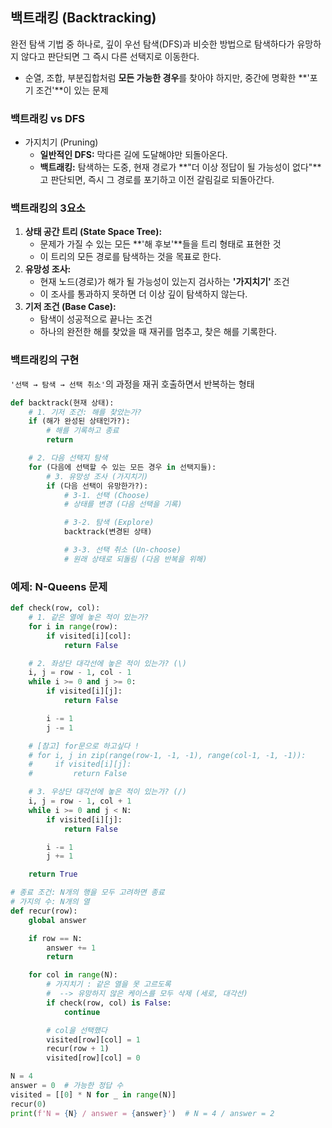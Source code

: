 ## 백트래킹 (Backtracking)

완전 탐색 기법 중 하나로, 깊이 우선 탐색(DFS)과 비슷한 방법으로 탐색하다가 유망하지 않다고 판단되면 그 즉시 다른 선택지로 이동한다.

- 순열, 조합, 부분집합처럼 **모든 가능한 경우**를 찾아야 하지만, 중간에 명확한 **'포기 조건'**이 있는 문제

### 백트래킹 vs DFS

- 가지치기 (Pruning)
    - **일반적인 DFS:** 막다른 길에 도달해야만 되돌아온다.
    - **백트래킹:** 탐색하는 도중, 현재 경로가 **"더 이상 정답이 될 가능성이 없다"**고 판단되면, 즉시 그 경로를 포기하고 이전 갈림길로 되돌아간다.

### **백트래킹의 3요소**

1. **상태 공간 트리 (State Space Tree):**
    - 문제가 가질 수 있는 모든 **'해 후보'**들을 트리 형태로 표현한 것
    - 이 트리의 모든 경로를 탐색하는 것을 목표로 한다.
2. **유망성 조사:**
    - 현재 노드(경로)가 해가 될 가능성이 있는지 검사하는 **'가지치기'** 조건
    - 이 조사를 통과하지 못하면 더 이상 깊이 탐색하지 않는다.
3. **기저 조건 (Base Case):**
    - 탐색이 성공적으로 끝나는 조건
    - 하나의 완전한 해를 찾았을 때 재귀를 멈추고, 찾은 해를 기록한다.

### **백트래킹의 구현**

`'선택 → 탐색 → 선택 취소'`의 과정을 재귀 호출하면서 반복하는 형태

```python
def backtrack(현재 상태):
    # 1. 기저 조건: 해를 찾았는가?
    if (해가 완성된 상태인가?):
        # 해를 기록하고 종료
        return

    # 2. 다음 선택지 탐색
    for (다음에 선택할 수 있는 모든 경우 in 선택지들):
        # 3. 유망성 조사 (가지치기)
        if (다음 선택이 유망한가?):
            # 3-1. 선택 (Choose)
            # 상태를 변경 (다음 선택을 기록)

            # 3-2. 탐색 (Explore)
            backtrack(변경된 상태)

            # 3-3. 선택 취소 (Un-choose)
            # 원래 상태로 되돌림 (다음 반복을 위해)

```

### 예제: N-Queens 문제

```python
def check(row, col):
    # 1. 같은 열에 놓은 적이 있는가?
    for i in range(row):
        if visited[i][col]:
            return False

    # 2. 좌상단 대각선에 놓은 적이 있는가? (\)
    i, j = row - 1, col - 1
    while i >= 0 and j >= 0:
        if visited[i][j]:
            return False

        i -= 1
        j -= 1

    # [참고] for문으로 하고싶다 !
    # for i, j in zip(range(row-1, -1, -1), range(col-1, -1, -1)):
    #     if visited[i][j]:
    #         return False

    # 3. 우상단 대각선에 놓은 적이 있는가? (/)
    i, j = row - 1, col + 1
    while i >= 0 and j < N:
        if visited[i][j]:
            return False

        i -= 1
        j += 1

    return True

# 종료 조건: N개의 행을 모두 고려하면 종료
# 가지의 수: N개의 열
def recur(row):
    global answer

    if row == N:
        answer += 1
        return

    for col in range(N):
        # 가지치기 : 같은 열을 못 고르도록
        #  --> 유망하지 않은 케이스를 모두 삭제 (세로, 대각선)
        if check(row, col) is False:
            continue

        # col을 선택했다
        visited[row][col] = 1
        recur(row + 1)
        visited[row][col] = 0

N = 4
answer = 0  # 가능한 정답 수
visited = [[0] * N for _ in range(N)]
recur(0)
print(f'N = {N} / answer = {answer}')  # N = 4 / answer = 2
```
